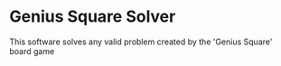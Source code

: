 # Genius Square Solver

This software solves any valid problem created by the 'Genius Square' board game
